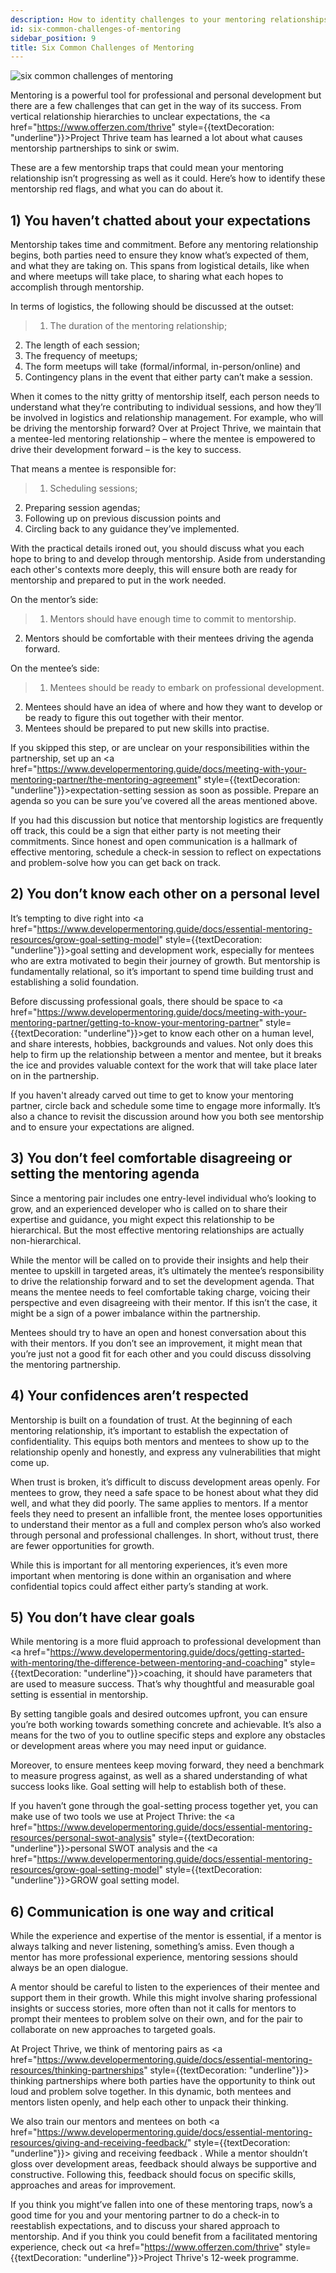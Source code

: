 ```yaml
---
description: How to identity challenges to your mentoring relationships early on before they become a problem.
id: six-common-challenges-of-mentoring
sidebar_position: 9
title: Six Common Challenges of Mentoring
---
```


<head>
    <meta property="og:title" content="Six Common Challenges of Mentoring" />
    <meta property="og:type" content="article" />
    <meta property="og:url" content="https://www.developermentoring.guide/docs/essential-mentoring-resources/six-common-challenges-of-mentoring" />
</head>

![six common challenges of mentoring](<//img/assets/six-common-challenges-mentoring.png>)

Mentoring is a powerful tool for professional and personal development but there are a few challenges that can get in the way of its success. From vertical relationship hierarchies to unclear expectations, the <a href="https://www.offerzen.com/thrive" style={{textDecoration: "underline"}}>Project Thrive</a> team has learned a lot about what causes mentorship partnerships to sink or swim.

These are a few mentorship traps that could mean your mentoring relationship isn’t progressing as well as it could. Here’s how to identify these mentorship red flags, and what you can do about it.

## 1) You haven’t chatted about your expectations

Mentorship takes time and commitment. Before any mentoring relationship begins, both parties need to ensure they know what’s expected of them, and what they are taking on. This spans from logistical details, like when and where meetups will take place, to sharing what each hopes to accomplish through mentorship.

In terms of logistics, the following should be discussed at the outset:

>1. The duration of the mentoring relationship;
>
2. The length of each session;
3. The frequency of meetups;
4. The form meetups will take (formal/informal, in-person/online) and
5. Contingency plans in the event that either party can’t make a session.

When it comes to the nitty gritty of mentorship itself, each person needs to understand what they’re contributing to individual sessions, and how they’ll be involved in logistics and relationship management. For example, who will be driving the mentorship forward? Over at Project Thrive, we maintain that a mentee-led mentoring relationship – where the mentee is empowered to drive their development forward – is the key to success.

That means a mentee is responsible for:

>1. Scheduling sessions;
>
2. Preparing session agendas;
3. Following up on previous discussion points and
4. Circling back to any guidance they’ve implemented.

With the practical details ironed out, you should discuss what you each hope to bring to and develop through mentorship. Aside from understanding each other's contexts more deeply, this will ensure both are ready for mentorship and prepared to put in the work needed.

On the mentor’s side:

>1. Mentors should have enough time to commit to mentorship.
>
2. Mentors should be comfortable with their mentees driving the agenda forward.

On the mentee’s side:

>1. Mentees should be ready to embark on professional development.
>
2. Mentees should have an idea of where and how they want to develop or be ready to figure this out together with their mentor.
3. Mentees should be prepared to put new skills into practise.

If you skipped this step, or are unclear on your responsibilities within the partnership, set up an <a href="https://www.developermentoring.guide/docs/meeting-with-your-mentoring-partner/the-mentoring-agreement" style={{textDecoration: "underline"}}>expectation-setting session</a> as soon as possible. Prepare an agenda so you can be sure you’ve covered all the areas mentioned above.

If you had this discussion but notice that mentorship logistics are frequently off track, this could be a sign that either party is not meeting their commitments. Since honest and open communication is a hallmark of effective mentoring, schedule a check-in session to reflect on expectations and problem-solve how you can get back on track.

## 2) You don’t know each other on a personal level

It’s tempting to dive right into <a href="https://www.developermentoring.guide/docs/essential-mentoring-resources/grow-goal-setting-model" style={{textDecoration: "underline"}}>goal setting</a> and development work, especially for mentees who are extra motivated to begin their journey of growth. But mentorship is fundamentally relational, so it’s important to spend time building trust and establishing a solid foundation.

Before discussing professional goals, there should be space to <a href="https://www.developermentoring.guide/docs/meeting-with-your-mentoring-partner/getting-to-know-your-mentoring-partner" style={{textDecoration: "underline"}}>get to know each other</a>  on a human level, and share interests, hobbies, backgrounds and values. Not only does this help to firm up the relationship between a mentor and mentee, but it breaks the ice and provides valuable context for the work that will take place later on in the partnership.

If you haven't already carved out time to get to know your mentoring partner, circle back and schedule some time to engage more informally. It’s also a chance to revisit the discussion around how you both see mentorship and to ensure your expectations are aligned.

## 3) You don’t feel comfortable disagreeing or setting the mentoring agenda

Since a mentoring pair includes one entry-level individual who’s looking to grow, and an experienced developer who is called on to share their expertise and guidance, you might expect this relationship to be hierarchical. But the most effective mentoring relationships are actually non-hierarchical.

While the mentor will be called on to provide their insights and help their mentee to upskill in targeted areas, it’s ultimately the mentee’s responsibility to drive the relationship forward and to set the development agenda. That means the mentee needs to feel comfortable taking charge, voicing their perspective and even disagreeing with their mentor. If this isn’t the case, it might be a sign of a power imbalance within the partnership.

Mentees should try to have an open and honest conversation about this with their mentors. If you don’t see an improvement, it might mean that you’re just not a good fit for each other and you could discuss dissolving the mentoring partnership.  

## 4) Your confidences aren’t respected

Mentorship is built on a foundation of trust. At the beginning of each mentoring relationship, it’s important to establish the expectation of confidentiality. This equips both mentors and mentees to show up to the relationship openly and honestly, and express any vulnerabilities that might come up.

When trust is broken, it’s difficult to discuss development areas openly. For mentees to grow, they need a safe space to be honest about what they did well, and what they did poorly. The same applies to mentors. If a mentor feels they need to present an infallible front, the mentee loses opportunities to understand their mentor as a full and complex person who’s also worked through personal and professional challenges. In short, without trust, there are fewer opportunities for growth.  

While this is important for all mentoring experiences, it’s even more important when mentoring is done within an organisation and where confidential topics could affect either party’s standing at work.

## 5) You don’t have clear goals

While mentoring is a more fluid approach to professional development than <a href="https://www.developermentoring.guide/docs/getting-started-with-mentoring/the-difference-between-mentoring-and-coaching" style={{textDecoration: "underline"}}>coaching</a>, it should have parameters that are used to measure success. That’s why thoughtful and measurable goal setting is essential in mentorship.

By setting tangible goals and desired outcomes upfront, you can ensure you’re both working towards something concrete and achievable. It’s also a means for the two of you to outline specific steps and explore any obstacles or development areas where you may need input or guidance.

Moreover, to ensure mentees keep moving forward, they need a benchmark to measure progress against, as well as a shared understanding of what success looks like. Goal setting will help to establish both of these.

If you haven’t gone through the goal-setting process together yet, you can make use of two tools we use at Project Thrive: the <a href="https://www.developermentoring.guide/docs/essential-mentoring-resources/personal-swot-analysis" style={{textDecoration: "underline"}}>personal SWOT analysis</a> and the <a href="https://www.developermentoring.guide/docs/essential-mentoring-resources/grow-goal-setting-model" style={{textDecoration: "underline"}}>GROW goal setting model</a>.

## 6) Communication is one way and critical

While the experience and expertise of the mentor is essential, if a mentor is always talking and never listening, something’s amiss. Even though a mentor has more professional experience, mentoring sessions should always be an open dialogue.

A mentor should be careful to listen to the experiences of their mentee and support them in their growth. While this might involve sharing professional insights or success stories, more often than not it calls for mentors to prompt their mentees to problem solve on their own, and for the pair to collaborate on new approaches to targeted goals.

At Project Thrive, we think of mentoring pairs as <a href="https://www.developermentoring.guide/docs/essential-mentoring-resources/thinking-partnerships" style={{textDecoration: "underline"}}> thinking partnerships </a> where both parties have the opportunity to think out loud and problem solve together. In this dynamic, both mentees and mentors listen openly, and help each other to unpack their thinking.

We also train our mentors and mentees on both <a href="https://www.developermentoring.guide/docs/essential-mentoring-resources/giving-and-receiving-feedback/" style={{textDecoration: "underline"}}> giving and receiving feedback </a>. While a mentor shouldn’t gloss over development areas, feedback should always be supportive and constructive. Following this, feedback should focus on specific skills, approaches and areas for improvement.

If you think you might’ve fallen into one of these mentoring traps, now’s a good time for you and your mentoring partner to do a check-in to reestablish expectations, and to discuss your shared approach to mentorship. And if you think you could benefit from a facilitated mentoring experience, check out <a href="https://www.offerzen.com/thrive" style={{textDecoration: "underline"}}>Project Thrive's</a> 12-week programme.
